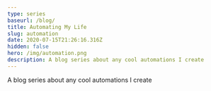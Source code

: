 ```yaml
---
type: series
baseurl: /blog/
title: Automating My Life
slug: automation
date: 2020-07-15T21:26:16.316Z
hidden: false
hero: /img/automation.png
description: A blog series about any cool automations I create
---
```


A blog series about any cool automations I create